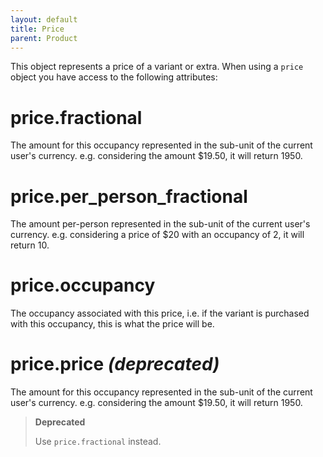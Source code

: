 ```yaml
---
layout: default
title: Price
parent: Product
---
```


This object represents a price of a variant or extra. When using a `price` object you have access to the following attributes:

# price.fractional

The amount for this occupancy represented in the sub-unit of the current user's currency.
e.g. considering the amount $19.50, it will return 1950.

# price.per_person_fractional

The amount per-person represented in the sub-unit of the current user's currency.
e.g. considering a price of $20 with an occupancy of 2, it will return 10.

# price.occupancy

The occupancy associated with this price, i.e. if the variant is purchased with this occupancy, this is what the price will be.

# price.price _(deprecated)_

The amount for this occupancy represented in the sub-unit of the current user's currency.
e.g. considering the amount $19.50, it will return 1950.

> **Deprecated**
>
> Use `price.fractional` instead.
